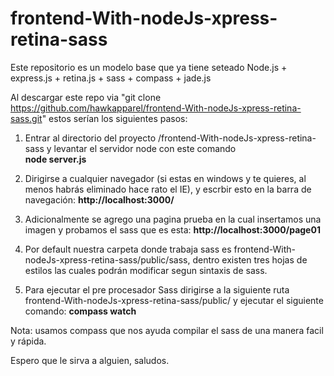 # frontend-With-nodeJs-xpress-retina-sass

Este repositorio es un modelo base que ya tiene seteado Node.js + express.js + retina.js + sass + compass + jade.js

Al descargar este repo via "git clone https://github.com/hawkapparel/frontend-With-nodeJs-xpress-retina-sass.git"
estos serían los siguientes pasos:

1. Entrar al directorio del proyecto /frontend-With-nodeJs-xpress-retina-sass y levantar el servidor node con este comando  
                                  <b>node server.js</b>

2. Dirigirse a cualquier navegador (si estas en windows y te quieres, al menos habrás eliminado hace rato el IE), y escrbir esto en la barra de navegación:
                                  <b>http://localhost:3000/</b>

3. Adicionalmente se agrego una pagina prueba en la cual insertamos una imagen y probamos el sass que es esta:
                                  <b>http://localhost:3000/page01</b>

4. Por default nuestra carpeta donde trabaja sass es frontend-With-nodeJs-xpress-retina-sass/public/sass, dentro existen tres hojas de estilos las cuales podrán modificar segun sintaxis de sass.

5. Para ejecutar el pre procesador Sass dirigirse a la siguiente ruta frontend-With-nodeJs-xpress-retina-sass/public/ y ejecutar el siguiente comando:
                                  <b>compass watch</b>

Nota: usamos compass que nos ayuda compilar el sass de una manera facil y rápida.

Espero que le sirva a alguien, saludos.
